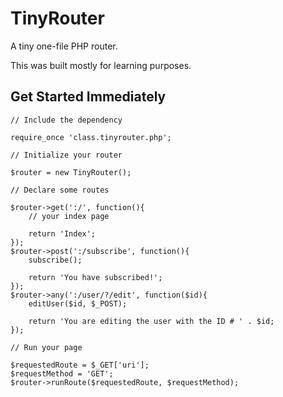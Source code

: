 # TinyRouter

A tiny one-file PHP router.

This was built mostly for learning purposes.

## Get Started Immediately

```
// Include the dependency

require_once 'class.tinyrouter.php';

// Initialize your router

$router = new TinyRouter();

// Declare some routes

$router->get(':/', function(){
	// your index page
    
	return 'Index';
});
$router->post(':/subscribe', function(){
	subscribe();
    
	return 'You have subscribed!';
});
$router->any(':/user/?/edit', function($id){
	editUser($id, $_POST);
	
	return 'You are editing the user with the ID # ' . $id;
});

// Run your page

$requestedRoute = $_GET['uri'];
$requestMethod = 'GET';
$router->runRoute($requestedRoute, $requestMethod);
```
